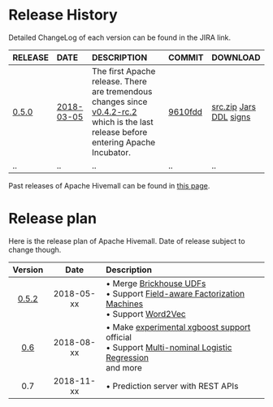 <!--
  Licensed to the Apache Software Foundation (ASF) under one
  or more contributor license agreements.  See the NOTICE file
  distributed with this work for additional information
  regarding copyright ownership.  The ASF licenses this file
  to you under the Apache License, Version 2.0 (the
  "License"); you may not use this file except in compliance
  with the License.  You may obtain a copy of the License at

    http://www.apache.org/licenses/LICENSE-2.0

  Unless required by applicable law or agreed to in writing,
  software distributed under the License is distributed on an
  "AS IS" BASIS, WITHOUT WARRANTIES OR CONDITIONS OF ANY
  KIND, either express or implied.  See the License for the
  specific language governing permissions and limitations
  under the License.
-->

# Release History

Detailed ChangeLog of each version can be found in the JIRA link.

| RELEASE | DATE | DESCRIPTION | COMMIT | DOWNLOAD |
|:--------|:-----|:------------|:-------|:---------|
| [0.5.0](http://www.apache.org/dist/incubator/hivemall/0.5.0-incubating/ChangeLog.html) | [2018-03-05](https://markmail.org/thread/imnf6azzxksrbdg4) | The first Apache release. There are tremendous changes since [v0.4.2-rc.2](https://github.com/myui/hivemall/releases/tag/v0.4.2-rc.2) which is the last release before entering Apache Incubator. | [9610fdd](https://github.com/apache/incubator-hivemall/commit/9610fdd93628defa735ea8ba23703d0836bbe2f1) | [src.zip](http://www.apache.org/dyn/closer.cgi/incubator/hivemall/0.5.0-incubating/)  [Jars](https://search.maven.org/#search%7Cga%7C1%7Cg%3A%22org.apache.hivemall%22%20AND%20v%3A%220.5.0-incubating%22)<br/>[DDL](https://github.com/apache/incubator-hivemall/tree/v0.5.0/resources/ddl) [signs](http://www.apache.org/dist/incubator/hivemall/0.5.0-incubating/)|
| .. | .. | .. | .. | .. |

Past releases of Apache Hivemall can be found in [this page](https://github.com/myui/hivemall/releases).

# Release plan

Here is the release plan of Apache Hivemall. Date of release subject to change though.

| Version | Date       | Description |
|:-------:|:----------:|:-----------|
| [0.5.2](https://issues.apache.org/jira/issues/?jql=project+%3D+HIVEMALL+AND+fixVersion+%3D+0.5.2)   | 2018-05-xx | • Merge [Brickhouse UDFs](https://issues.apache.org/jira/browse/HIVEMALL-145)<br/> • Support [Field-aware Factorization Machines](https://issues.apache.org/jira/browse/HIVEMALL-24)<br/> • Support [Word2Vec](https://issues.apache.org/jira/browse/HIVEMALL-118) |
| [0.6](https://issues.apache.org/jira/issues/?jql=project%20%3D%20HIVEMALL%20AND%20fixVersion%20%3D%200.6.0)     | 2018-08-xx | • Make [experimental xgboost support](https://github.com/apache/incubator-hivemall/pull/95) official <br/> • Support [Multi-nominal Logistic Regression](https://github.com/apache/incubator-hivemall/pull/93)<br/> and more |
| 0.7     | 2018-11-xx | • Prediction server with REST APIs |
